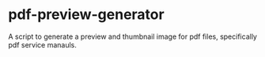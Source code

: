 # pdf-preview-generator
A script to generate a preview and thumbnail image for pdf files, specifically pdf service manauls.
